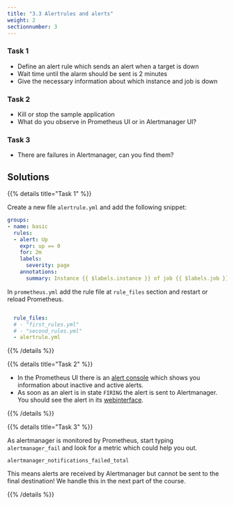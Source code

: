 ```yaml
---
title: "3.3 Alertrules and alerts"
weight: 2
sectionnumber: 3
---
```


### Task 1

* Define an alert rule which sends an alert when a target is down
* Wait time until the alarm should be sent is 2 minutes
* Give the necessary information about which instance and job is down

### Task 2

* Kill or stop the sample application
* What do you observe in Prometheus UI or in Alertmanager UI?

### Task 3

* There are failures in Alertmanager, can you find them?

## Solutions

{{% details title="Task 1" %}}

Create a new file `alertrule.yml` and add the following snippet:

```yaml
groups:
- name: basic
  rules:
  - alert: Up
    expr: up == 0
    for: 2m
    labels:
      severity: page
    annotations:
      summary: Instance {{ $labels.instance }} of job {{ $labels.job }} is down
```

In `prometheus.yml` add the rule file at `rule_files` section and restart or reload Prometheus.

```yaml

  rule_files:
  # - "first_rules.yml"
  # - "second_rules.yml"
  - alertrule.yml
```
{{% /details %}}

{{% details title="Task 2" %}}

* In the Prometheus UI there is an [alert console](http://localhost:9090/alerts) which shows you information about inactive and active alerts.
* As soon as an alert is in state `FIRING` the alert is sent to Alertmanager. You should see the alert in its [webinterface](http://localhost:9093/).

{{% /details %}}

{{% details title="Task 3" %}}

As alertmanager is monitored by Prometheus, start typing `alertmanager_fail` and
look for a metric which could help you out.

```
alertmanager_notifications_failed_total
```

This means alerts are received by Alertmanager but cannot be sent to the final destination! We handle this in the next part of the course.

{{% /details %}}
